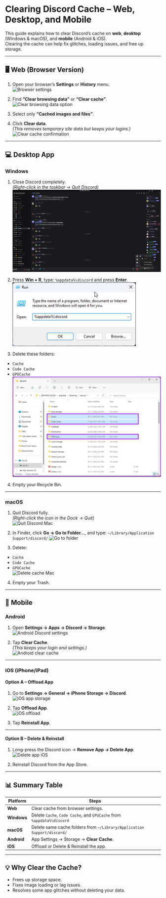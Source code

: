 # Clearing Discord Cache – Web, Desktop, and Mobile

This guide explains how to clear Discord’s cache on **web**, **desktop** (Windows & macOS), and **mobile** (Android & iOS).  
Clearing the cache can help fix glitches, loading issues, and free up storage.

---

## 🖥 Web (Browser Version)

1. Open your browser’s **Settings** or **History** menu.  
   ![Browser settings](images/web_settings.png)

2. Find **“Clear browsing data”** or **“Clear cache”**.  
   ![Clear browsing data option](images/web_clear_data.png)

3. Select only **“Cached images and files”**.

4. Click **Clear data**.  
   *(This removes temporary site data but keeps your logins.)*  
   ![Clear cache confirmation](images/web_confirm_clear.png)

---

## 💻 Desktop App

### **Windows**
1. Close Discord completely.  
   *(Right-click in the taskbar → Quit Discord)*  
   ![Quit Discord](/images/windows_quit_discord.png)

2. Press **Win + R**, type:
    ``%appdata%\discord``
    and press **Enter**.  
![Run appdata](/images/windows_appdata_run.png)

3. Delete these folders:
- `Cache`
- `Code Cache`
- `GPUCache`  
![Delete cache folders](/images/windows_delete_folders.png)

4. Empty your Recycle Bin.

---

### **macOS**
1. Quit Discord fully.  
*(Right-click the icon in the Dock → Quit)*  
![Quit Discord Mac](images/macos_quit_discord.png)

2. In Finder, click **Go → Go to Folder…**, and type:
   ``~/Library/Application Support/discord/``
![Go to folder](images/macos_goto_folder.png)

3. Delete:
- `Cache`
- `Code Cache`
- `GPUCache`  
![Delete cache Mac](images/macos_delete_folders.png)

4. Empty your Trash.

---

## 📱 Mobile

### **Android**
1. Open **Settings → Apps → Discord → Storage**.  
![Android Discord settings](images/android_app_settings.png)

2. Tap **Clear Cache**.  
*(This keeps your login and settings.)*  
![Android clear cache](images/android_clear_cache.png)

---

### **iOS (iPhone/iPad)**

#### Option A – Offload App
1. Go to **Settings → General → iPhone Storage → Discord**.  
![iOS app storage](images/ios_app_storage.png)

2. Tap **Offload App**.  
![iOS offload](images/ios_offload.png)

3. Tap **Reinstall App**.

---

#### Option B – Delete & Reinstall
1. Long-press the Discord icon → **Remove App → Delete App**.  
![Delete app iOS](images/ios_delete_app.png)

2. Reinstall Discord from the App Store.

---

## 📊 Summary Table

| Platform    | Steps                                                                 |
|-------------|----------------------------------------------------------------------|
| **Web**     | Clear cache from browser settings.                                   |
| **Windows** | Delete `Cache`, `Code Cache`, and `GPUCache` from `%appdata%\discord`|
| **macOS**   | Delete same cache folders from `~/Library/Application Support/discord/`|
| **Android** | App Settings → Storage → **Clear Cache**.                            |
| **iOS**     | Offload or Delete & Reinstall the app.                               |

---

## 💡 Why Clear the Cache?
- Frees up storage space.
- Fixes image loading or lag issues.
- Resolves some app glitches without deleting your data.
